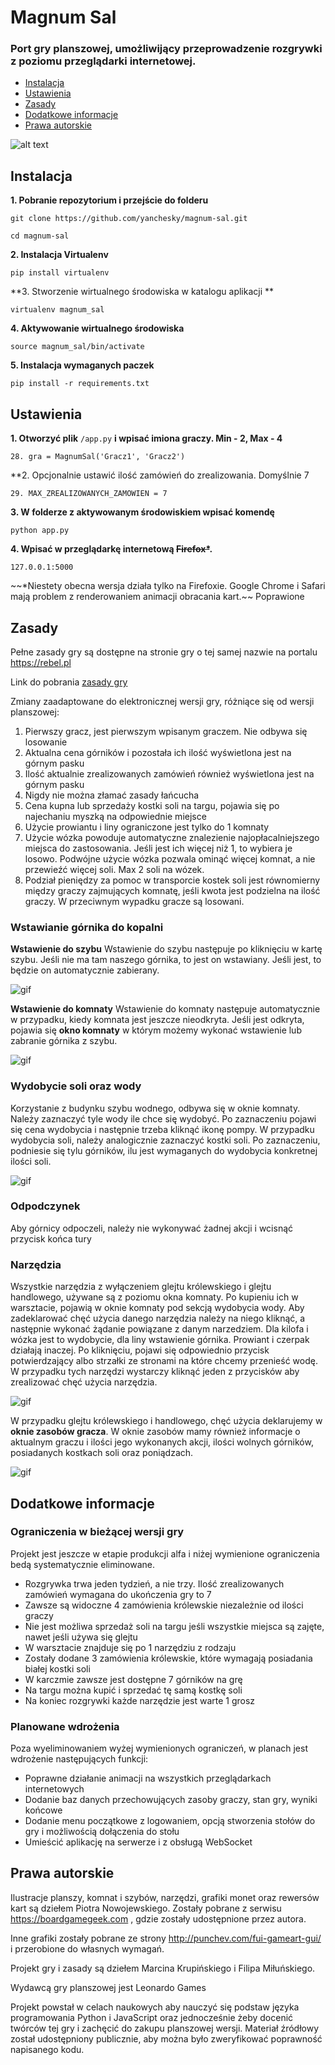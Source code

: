 # Magnum Sal
### Port gry planszowej, umożliwijący przeprowadzenie rozgrywki z poziomu przeglądarki internetowej.

- [Instalacja](#instalacja)
- [Ustawienia](#ustawienia)
- [Zasady](#zasady)
- [Dodatkowe informacje](#dodatkowe-informacje)
- [Prawa autorskie](#prawa-autorskie)


![alt text](https://github.com/yanchesky/magnum-sal/raw/master/readmefiles/main.jpg)


## Instalacja
**1. Pobranie repozytorium i przejście do folderu**
```
git clone https://github.com/yanchesky/magnum-sal.git
```
```
cd magnum-sal
```
**2. Instalacja Virtualenv**
```
pip install virtualenv
```
**3. Stworzenie wirtualnego środowiska w katalogu aplikacji **
```
virtualenv magnum_sal
```
**4. Aktywowanie wirtualnego środowiska**
```
source magnum_sal/bin/activate
```
**5. Instalacja wymaganych paczek**
```
pip install -r requirements.txt
```
## Ustawienia
**1. Otworzyć plik** `/app.py` **i wpisać imiona graczy. Min - 2, Max - 4**
```
28. gra = MagnumSal('Gracz1', 'Gracz2')
```
**2. Opcjonalnie ustawić ilość zamówień do zrealizowania. Domyślnie 7
```
29. MAX_ZREALIZOWANYCH_ZAMOWIEN = 7
```
**3. W folderze z aktywowanym środowiskiem wpisać komendę**
```
python app.py
```
**4. Wpisać w przeglądarkę internetową ~~Firefox\*~~.**
```
127.0.0.1:5000
```
\~~*Niestety obecna wersja działa tylko na Firefoxie. Google Chrome i Safari mają problem z renderowaniem animacji obracania kart.~~ Poprawione

## Zasady

Pełne zasady gry są dostępne na stronie gry o tej samej nazwie na portalu https://rebel.pl

Link do pobrania [zasady gry](https://www.rebel.pl/e4u.php/1,ModFiles/Download/files/instrukcje/MagnumSal_rules_1.0.pdf)

Zmiany zaadaptowane do elektronicznej wersji gry, różniące się od wersji planszowej:

1. Pierwszy gracz, jest pierwszym wpisanym graczem. Nie odbywa się losowanie
2. Aktualna cena górników i pozostała ich ilość wyświetlona jest na górnym pasku
3. Ilość aktualnie zrealizowanych zamówień również wyświetlona jest na górnym pasku
4. Nigdy nie można złamać zasady łańcucha
5. Cena kupna lub sprzedaży kostki soli na targu, pojawia się po najechaniu myszką na odpowiednie miejsce
6. Użycie prowiantu i liny ograniczone jest tylko do 1 komnaty
7. Użycie wózka powoduje automatyczne znalezienie najopłacalniejszego miejsca do zastosowania. Jeśli jest ich więcej niż 1, to wybiera je losowo. Podwójne użycie wózka pozwala ominąć więcej komnat, a nie przewieźć więcej soli. Max 2 soli na wózek.
8. Podział pieniędzy za pomoc w transporcie kostek soli jest równomierny między graczy zajmujących komnatę, jeśli kwota jest podzielna na ilość graczy. W przeciwnym wypadku gracze są losowani.

### Wstawianie górnika do kopalni
**Wstawienie do szybu**
Wstawienie do szybu następuje po kliknięciu w kartę szybu. Jeśli nie ma tam naszego górnika, to jest on wstawiany. Jeśli jest, to będzie on automatycznie zabierany.

![gif](https://github.com/yanchesky/magnum-sal/raw/master/readmefiles/Untitled.gif)

**Wstawienie do komnaty**
Wstawienie do komnaty następuje automatycznie w przypadku, kiedy komnata jest jeszcze nieodkryta. Jeśli jest odkryta, pojawia się **okno komnaty** w którym możemy wykonać wstawienie lub zabranie górnika z szybu.

![gif](https://github.com/yanchesky/magnum-sal/raw/master/readmefiles/wstawienie.gif)

### Wydobycie soli oraz wody
Korzystanie z budynku szybu wodnego, odbywa się w oknie komnaty. Należy zaznaczyć tyle wody ile chce się wydobyć. Po zaznaczeniu pojawi się cena wydobycia i następnie trzeba kliknąć ikonę pompy. W przypadku wydobycia soli, należy analogicznie zaznaczyć kostki soli. Po zaznaczeniu, podniesie się tylu górników, ilu jest wymaganych do wydobycia konkretnej ilości soli.

![gif](https://github.com/yanchesky/magnum-sal/raw/master/readmefiles/wydobycie.gif)

### Odpodczynek
Aby górnicy odpoczeli, należy nie wykonywać żadnej akcji i wcisnąć przycisk końca tury

### Narzędzia
Wszystkie narzędzia z wyłączeniem glejtu królewskiego i glejtu handlowego, używane są z poziomu okna komnaty. Po kupieniu ich w warsztacie, pojawią w oknie komnaty pod sekcją wydobycia wody. Aby zadeklarować chęć użycia danego narzędzia należy na niego kliknąć, a następnie wykonać żądanie powiązane z danym narzedziem. Dla kilofa i wózka jest to wydobycie, dla liny wstawienie górnika. Prowiant i czerpak działają inaczej. Po kliknięciu, pojawi się odpowiednio przycisk potwierdzający albo strzałki ze stronami na które chcemy przenieść wodę. W przypadku tych narzędzi wystarczy kliknąć jeden z przycisków aby zrealizować chęć użycia narzędzia.

![gif](https://github.com/yanchesky/magnum-sal/raw/master/readmefiles/narzedzia.gif)

W przypadku glejtu królewskiego i handlowego, chęć użycia deklarujemy w **oknie zasobów gracza**.
W oknie zasobów mamy również informacje o aktualnym graczu i ilości jego wykonanych akcji, ilości wolnych górników, posiadanych kostkach soli oraz poniądzach.

![gif](https://github.com/yanchesky/magnum-sal/raw/master/readmefiles/oknogracza.jpg)

## Dodatkowe informacje
### Ograniczenia w bieżącej wersji gry
Projekt jest jeszcze w etapie produkcji alfa i niżej wymienione ograniczenia bedą systematycznie eliminowane.
- Rozgrywka trwa jeden tydzień, a nie trzy. Ilość zrealizowanych zamówień wymagana do ukończenia gry to 7
- Zawsze są widoczne 4 zamówienia królewskie niezależnie od ilości graczy
- Nie jest możliwa sprzedaż soli na targu jeśli wszystkie miejsca są zajęte, nawet jeśli używa się glejtu
- W warsztacie znajduje się po 1 narzędziu z rodzaju
- Zostały dodane 3 zamówienia królewskie, które wymagają posiadania białej kostki soli
- W karczmie zawsze jest dostępne 7 górników na grę
- Na targu można kupić i sprzedać tę samą kostkę soli
- Na koniec rozgrywki każde narzędzie jest warte 1 grosz

### Planowane wdrożenia
Poza wyeliminowaniem wyżej wymienionych ograniczeń, w planach jest wdrożenie następujących funkcji:
  - Poprawne działanie animacji na wszystkich przeglądarkach internetowych
  - Dodanie baz danych przechowujących zasoby graczy, stan gry, wyniki końcowe
  - Dodanie menu początkowe z logowaniem, opcją stworzenia stołów do gry i możliwością dołączenia do stołu
  - Umieścić aplikację na serwerze i z obsługą WebSocket

## Prawa autorskie
Ilustracje planszy, komnat i szybów, narzędzi, grafiki monet oraz rewersów kart są dziełem Piotra Nowojewskiego. Zostały pobrane z serwisu https://boardgamegeek.com , gdzie zostały udostępnione przez autora.

Inne grafiki zostały pobrane ze strony http://punchev.com/fui-gameart-gui/ i przerobione do własnych wymagań.

Projekt gry i zasady są dziełem Marcina Krupińskiego i Filipa Miłuńskiego.

Wydawcą gry planszowej jest Leonardo Games

Projekt powstał w celach naukowych aby nauczyć się podstaw języka programowania Python i JavaScript oraz jednocześnie żeby docenić twórców tej gry i zachęcić do zakupu planszowej wersji.
Materiał źródłowy został udostępniony publicznie, aby można było zweryfikować poprawność napisanego kodu.

